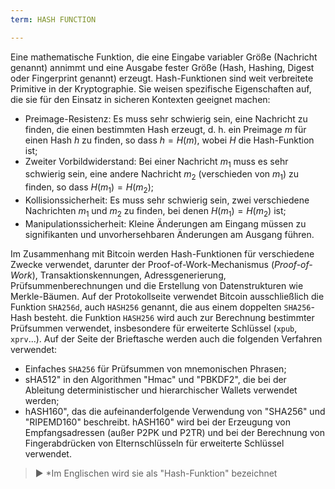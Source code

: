 ```yaml
---
term: HASH FUNCTION

---
```

Eine mathematische Funktion, die eine Eingabe variabler Größe (Nachricht genannt) annimmt und eine Ausgabe fester Größe (Hash, Hashing, Digest oder Fingerprint genannt) erzeugt. Hash-Funktionen sind weit verbreitete Primitive in der Kryptographie. Sie weisen spezifische Eigenschaften auf, die sie für den Einsatz in sicheren Kontexten geeignet machen:


- Preimage-Resistenz: Es muss sehr schwierig sein, eine Nachricht zu finden, die einen bestimmten Hash erzeugt, d. h. ein Preimage $m$ für einen Hash $h$ zu finden, so dass $h = H(m)$, wobei $H$ die Hash-Funktion ist;
- Zweiter Vorbildwiderstand: Bei einer Nachricht $m_1$ muss es sehr schwierig sein, eine andere Nachricht $m_2$ (verschieden von $m_1$) zu finden, so dass $H(m_1) = H(m_2)$;
- Kollisionssicherheit: Es muss sehr schwierig sein, zwei verschiedene Nachrichten $m_1$ und $m_2$ zu finden, bei denen $H(m_1) = H(m_2)$ ist;
- Manipulationssicherheit: Kleine Änderungen am Eingang müssen zu signifikanten und unvorhersehbaren Änderungen am Ausgang führen.

Im Zusammenhang mit Bitcoin werden Hash-Funktionen für verschiedene Zwecke verwendet, darunter der Proof-of-Work-Mechanismus (*Proof-of-Work*), Transaktionskennungen, Adressgenerierung, Prüfsummenberechnungen und die Erstellung von Datenstrukturen wie Merkle-Bäumen. Auf der Protokollseite verwendet Bitcoin ausschließlich die Funktion `SHA256d`, auch `HASH256` genannt, die aus einem doppelten `SHA256`-Hash besteht. die Funktion `HASH256` wird auch zur Berechnung bestimmter Prüfsummen verwendet, insbesondere für erweiterte Schlüssel (`xpub`, `xprv`...). Auf der Seite der Brieftasche werden auch die folgenden Verfahren verwendet:


- Einfaches `SHA256` für Prüfsummen von mnemonischen Phrasen;
- sHA512" in den Algorithmen "Hmac" und "PBKDF2", die bei der Ableitung deterministischer und hierarchischer Wallets verwendet werden;
- hASH160", das die aufeinanderfolgende Verwendung von "SHA256" und "RIPEMD160" beschreibt. hASH160" wird bei der Erzeugung von Empfangsadressen (außer P2PK und P2TR) und bei der Berechnung von Fingerabdrücken von Elternschlüsseln für erweiterte Schlüssel verwendet.

> ► *Im Englischen wird sie als "Hash-Funktion" bezeichnet